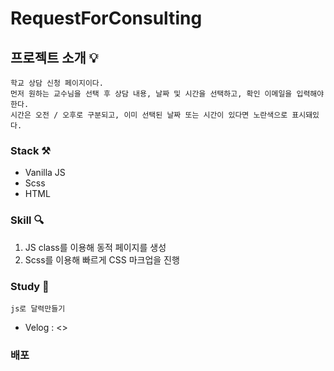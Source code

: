 # RequestForConsulting

## 프로젝트 소개 💡

```
학교 상담 신청 페이지이다.
먼저 원하는 교수님을 선택 후 상담 내용, 날짜 및 시간을 선택하고, 확인 이메일을 입력해야한다.
시간은 오전 / 오후로 구분되고, 이미 선택된 날짜 또는 시간이 있다면 노란색으로 표시돼있다.
```

### Stack ⚒
+ Vanilla JS
+ Scss
+ HTML


### Skill 🔍
1. JS class를 이용해 동적 페이지를 생성
2. Scss를 이용해 빠르게 CSS 마크업을 진행


### Study 📌
`js로 달력만들기`
- Velog : <>

### 배포
